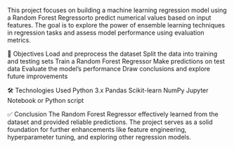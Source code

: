 This project focuses on building a machine learning regression model using a Random Forest Regressorto predict numerical values based on input features. 
The goal is to explore the power of ensemble learning techniques in regression tasks and assess model performance using evaluation metrics.

🧠 Objectives
Load and preprocess the dataset
Split the data into training and testing sets
Train a Random Forest Regressor
Make predictions on test data
Evaluate the model’s performance
Draw conclusions and explore future improvements

🛠️ Technologies Used
Python 3.x
Pandas
Scikit-learn
NumPy
Jupyter Notebook or Python script

✅ Conclusion
The Random Forest Regressor effectively learned from the dataset and provided reliable predictions. The project serves as a solid foundation for further
enhancements like feature engineering, hyperparameter tuning, and exploring other regression models.
